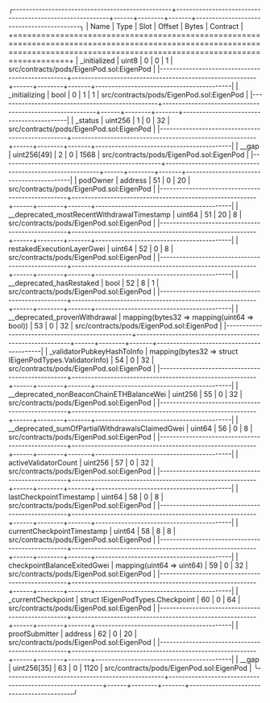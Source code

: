 
╭-------------------------------------------------+---------------------------------------------------------+------+--------+-------+------------------------------------------╮
| Name                                            | Type                                                    | Slot | Offset | Bytes | Contract                                 |
+==============================================================================================================================================================================+
| _initialized                                    | uint8                                                   | 0    | 0      | 1     | src/contracts/pods/EigenPod.sol:EigenPod |
|-------------------------------------------------+---------------------------------------------------------+------+--------+-------+------------------------------------------|
| _initializing                                   | bool                                                    | 0    | 1      | 1     | src/contracts/pods/EigenPod.sol:EigenPod |
|-------------------------------------------------+---------------------------------------------------------+------+--------+-------+------------------------------------------|
| _status                                         | uint256                                                 | 1    | 0      | 32    | src/contracts/pods/EigenPod.sol:EigenPod |
|-------------------------------------------------+---------------------------------------------------------+------+--------+-------+------------------------------------------|
| __gap                                           | uint256[49]                                             | 2    | 0      | 1568  | src/contracts/pods/EigenPod.sol:EigenPod |
|-------------------------------------------------+---------------------------------------------------------+------+--------+-------+------------------------------------------|
| podOwner                                        | address                                                 | 51   | 0      | 20    | src/contracts/pods/EigenPod.sol:EigenPod |
|-------------------------------------------------+---------------------------------------------------------+------+--------+-------+------------------------------------------|
| __deprecated_mostRecentWithdrawalTimestamp      | uint64                                                  | 51   | 20     | 8     | src/contracts/pods/EigenPod.sol:EigenPod |
|-------------------------------------------------+---------------------------------------------------------+------+--------+-------+------------------------------------------|
| restakedExecutionLayerGwei                      | uint64                                                  | 52   | 0      | 8     | src/contracts/pods/EigenPod.sol:EigenPod |
|-------------------------------------------------+---------------------------------------------------------+------+--------+-------+------------------------------------------|
| __deprecated_hasRestaked                        | bool                                                    | 52   | 8      | 1     | src/contracts/pods/EigenPod.sol:EigenPod |
|-------------------------------------------------+---------------------------------------------------------+------+--------+-------+------------------------------------------|
| __deprecated_provenWithdrawal                   | mapping(bytes32 => mapping(uint64 => bool))             | 53   | 0      | 32    | src/contracts/pods/EigenPod.sol:EigenPod |
|-------------------------------------------------+---------------------------------------------------------+------+--------+-------+------------------------------------------|
| _validatorPubkeyHashToInfo                      | mapping(bytes32 => struct IEigenPodTypes.ValidatorInfo) | 54   | 0      | 32    | src/contracts/pods/EigenPod.sol:EigenPod |
|-------------------------------------------------+---------------------------------------------------------+------+--------+-------+------------------------------------------|
| __deprecated_nonBeaconChainETHBalanceWei        | uint256                                                 | 55   | 0      | 32    | src/contracts/pods/EigenPod.sol:EigenPod |
|-------------------------------------------------+---------------------------------------------------------+------+--------+-------+------------------------------------------|
| __deprecated_sumOfPartialWithdrawalsClaimedGwei | uint64                                                  | 56   | 0      | 8     | src/contracts/pods/EigenPod.sol:EigenPod |
|-------------------------------------------------+---------------------------------------------------------+------+--------+-------+------------------------------------------|
| activeValidatorCount                            | uint256                                                 | 57   | 0      | 32    | src/contracts/pods/EigenPod.sol:EigenPod |
|-------------------------------------------------+---------------------------------------------------------+------+--------+-------+------------------------------------------|
| lastCheckpointTimestamp                         | uint64                                                  | 58   | 0      | 8     | src/contracts/pods/EigenPod.sol:EigenPod |
|-------------------------------------------------+---------------------------------------------------------+------+--------+-------+------------------------------------------|
| currentCheckpointTimestamp                      | uint64                                                  | 58   | 8      | 8     | src/contracts/pods/EigenPod.sol:EigenPod |
|-------------------------------------------------+---------------------------------------------------------+------+--------+-------+------------------------------------------|
| checkpointBalanceExitedGwei                     | mapping(uint64 => uint64)                               | 59   | 0      | 32    | src/contracts/pods/EigenPod.sol:EigenPod |
|-------------------------------------------------+---------------------------------------------------------+------+--------+-------+------------------------------------------|
| _currentCheckpoint                              | struct IEigenPodTypes.Checkpoint                        | 60   | 0      | 64    | src/contracts/pods/EigenPod.sol:EigenPod |
|-------------------------------------------------+---------------------------------------------------------+------+--------+-------+------------------------------------------|
| proofSubmitter                                  | address                                                 | 62   | 0      | 20    | src/contracts/pods/EigenPod.sol:EigenPod |
|-------------------------------------------------+---------------------------------------------------------+------+--------+-------+------------------------------------------|
| __gap                                           | uint256[35]                                             | 63   | 0      | 1120  | src/contracts/pods/EigenPod.sol:EigenPod |
╰-------------------------------------------------+---------------------------------------------------------+------+--------+-------+------------------------------------------╯


